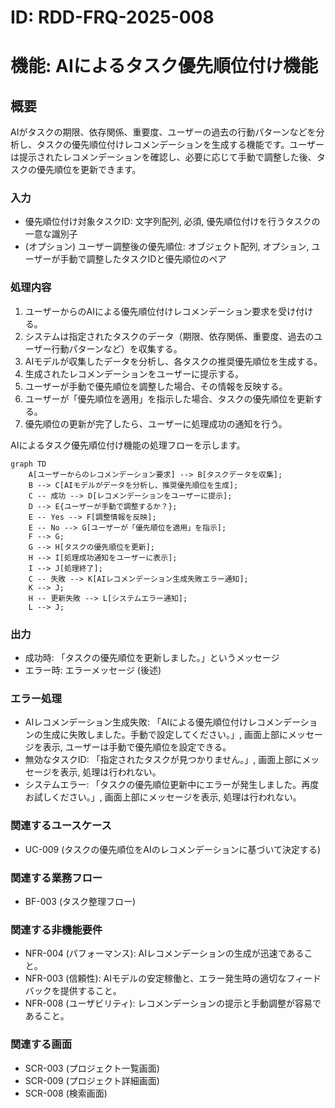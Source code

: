 # ID: RDD-FRQ-2025-008

# 機能: AIによるタスク優先順位付け機能

## 概要

AIがタスクの期限、依存関係、重要度、ユーザーの過去の行動パターンなどを分析し、タスクの優先順位付けレコメンデーションを生成する機能です。ユーザーは提示されたレコメンデーションを確認し、必要に応じて手動で調整した後、タスクの優先順位を更新できます。

### 入力

- 優先順位付け対象タスクID: 文字列配列, 必須, 優先順位付けを行うタスクの一意な識別子
- (オプション) ユーザー調整後の優先順位: オブジェクト配列, オプション, ユーザーが手動で調整したタスクIDと優先順位のペア

### 処理内容

1. ユーザーからのAIによる優先順位付けレコメンデーション要求を受け付ける。
1. システムは指定されたタスクのデータ（期限、依存関係、重要度、過去のユーザー行動パターンなど）を収集する。
1. AIモデルが収集したデータを分析し、各タスクの推奨優先順位を生成する。
1. 生成されたレコメンデーションをユーザーに提示する。
1. ユーザーが手動で優先順位を調整した場合、その情報を反映する。
1. ユーザーが「優先順位を適用」を指示した場合、タスクの優先順位を更新する。
1. 優先順位の更新が完了したら、ユーザーに処理成功の通知を行う。

AIによるタスク優先順位付け機能の処理フローを示します。

```mermaid
graph TD
    A[ユーザーからのレコメンデーション要求] --> B[タスクデータを収集];
    B --> C[AIモデルがデータを分析し、推奨優先順位を生成];
    C -- 成功 --> D[レコメンデーションをユーザーに提示];
    D --> E{ユーザーが手動で調整するか？};
    E -- Yes --> F[調整情報を反映];
    E -- No --> G[ユーザーが「優先順位を適用」を指示];
    F --> G;
    G --> H[タスクの優先順位を更新];
    H --> I[処理成功通知をユーザーに表示];
    I --> J[処理終了];
    C -- 失敗 --> K[AIレコメンデーション生成失敗エラー通知];
    K --> J;
    H -- 更新失敗 --> L[システムエラー通知];
    L --> J;
```

### 出力

- 成功時: 「タスクの優先順位を更新しました。」というメッセージ
- エラー時: エラーメッセージ (後述)

### エラー処理

- AIレコメンデーション生成失敗: 「AIによる優先順位付けレコメンデーションの生成に失敗しました。手動で設定してください。」, 画面上部にメッセージを表示, ユーザーは手動で優先順位を設定できる。
- 無効なタスクID: 「指定されたタスクが見つかりません。」, 画面上部にメッセージを表示, 処理は行われない。
- システムエラー: 「タスクの優先順位更新中にエラーが発生しました。再度お試しください。」, 画面上部にメッセージを表示, 処理は行われない。

### 関連するユースケース

- UC-009 (タスクの優先順位をAIのレコメンデーションに基づいて決定する)

### 関連する業務フロー

- BF-003 (タスク整理フロー)

### 関連する非機能要件

- NFR-004 (パフォーマンス): AIレコメンデーションの生成が迅速であること。
- NFR-003 (信頼性):
  AIモデルの安定稼働と、エラー発生時の適切なフィードバックを提供すること。
- NFR-008 (ユーザビリティ): レコメンデーションの提示と手動調整が容易であること。

### 関連する画面

- SCR-003 (プロジェクト一覧画面)
- SCR-009 (プロジェクト詳細画面)
- SCR-008 (検索画面)
